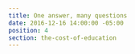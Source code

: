 ```yaml
---
title: One answer, many questions
date: 2016-12-16 14:00:00 -05:00
position: 4
section: the-cost-of-education
---
```


